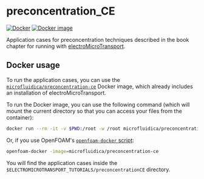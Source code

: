 # preconcentration_CE

[![Docker](https://github.com/pabloakler/preconcentration_CE/actions/workflows/docker.yml/badge.svg)](https://github.com/pabloakler/preconcentration_CE/actions/workflows/docker.yml)
[![Docker image](https://img.shields.io/badge/docker%20image-microfluidica%2Fpreconcentration--ce-0085a0)](https://hub.docker.com/r/microfluidica/preconcentration-ce/)

Application cases for preconcentration techniques described in the book chapter for running with [electroMicroTransport](https://gitlab.com/santiagomarquezd/electroMicroTransport).

## Docker usage

To run the application cases, you can use the [`microfluidica/preconcentration-ce`](https://hub.docker.com/r/microfluidica/preconcentration-ce/) Docker image, which already includes an installation of electroMicroTransport.

To run the Docker image, you can use the following command (which will mount the current directory so that you can access your files from the container):

```bash
docker run --rm -it -v $PWD:/root -w /root microfluidica/preconcentration-ce
```

Or, if you use OpenFOAM's [`openfoam-docker` script](https://develop.openfoam.com/Development/openfoam/-/wikis/precompiled/docker):

```bash
openfoam-docker -image=microfluidica/preconcentration-ce
```

You will find the application cases inside the `$ELECTROMICROTRANSPORT_TUTORIALS/preconcentrationCE` directory.
